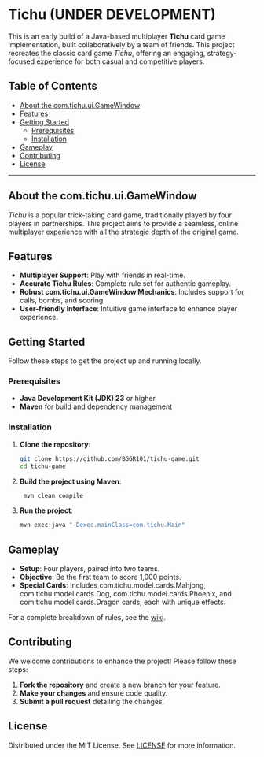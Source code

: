 # Tichu (UNDER DEVELOPMENT)

This is an early build of a Java-based multiplayer **Tichu** card game implementation, built collaboratively by a team of friends. This project recreates the classic card game *Tichu*, offering an engaging, strategy-focused experience for both casual and competitive players.

## Table of Contents
- [About the com.tichu.ui.GameWindow](#about-the-game)
- [Features](#features)
- [Getting Started](#getting-started)
  - [Prerequisites](#prerequisites)
  - [Installation](#installation)
- [Gameplay](#gameplay)
- [Contributing](#contributing)
- [License](#license)
  
---

## About the com.tichu.ui.GameWindow

*Tichu* is a popular trick-taking card game, traditionally played by four players in partnerships. This project aims to provide a seamless, online multiplayer experience with all the strategic depth of the original game.

## Features
- **Multiplayer Support**: Play with friends in real-time.
- **Accurate Tichu Rules**: Complete rule set for authentic gameplay.
- **Robust com.tichu.ui.GameWindow Mechanics**: Includes support for calls, bombs, and scoring.
- **User-friendly Interface**: Intuitive game interface to enhance player experience.
  
## Getting Started

Follow these steps to get the project up and running locally.

### Prerequisites

- **Java Development Kit (JDK) 23** or higher
- **Maven** for build and dependency management

### Installation

1. **Clone the repository**:
   ```bash
   git clone https://github.com/BGGR101/tichu-game.git
   cd tichu-game
   ```
2. **Build the project using Maven**:
   ```bash
    mvn clean compile
    ```
3. **Run the project**:
    ```bash
    mvn exec:java "-Dexec.mainClass=com.tichu.Main"
    ```

## Gameplay
- **Setup**: Four players, paired into two teams.
- **Objective**: Be the first team to score 1,000 points.
- **Special Cards**: Includes com.tichu.model.cards.Mahjong, com.tichu.model.cards.Dog, com.tichu.model.cards.Phoenix, and com.tichu.model.cards.Dragon cards, each with unique effects.

For a complete breakdown of rules, see the [wiki](https://en.namu.wiki/w/%ED%8B%B0%EC%B8%84).

## Contributing
We welcome contributions to enhance the project! Please follow these steps:
1. **Fork the repository** and create a new branch for your feature.
2. **Make your changes** and ensure code quality.
3. **Submit a pull request** detailing the changes.

## License
Distributed under the MIT License. See [LICENSE](https://raw.githubusercontent.com/BGGR101/tichu-game/refs/heads/master/LICENSE) for more information.
